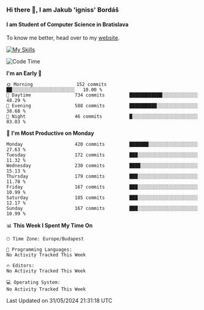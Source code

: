 ### Hi there 👋, I am Jakub 'igniss' Bordáš

#### I am Student of Computer Science in Bratislava
To know me better, head over to my [website](https://bordas.sk).

[![My Skills](https://skillicons.dev/icons?i=js,html,css,figma,svelte,java,kotlin,python,postgresql,typescript,nest,nodejs)](https://bordas.sk)


<!--START_SECTION:waka-->
![Code Time](http://img.shields.io/badge/Code%20Time-1%2C480%20hrs%205%20mins-blue)

**I'm an Early 🐤** 

```text
🌞 Morning                152 commits         ██░░░░░░░░░░░░░░░░░░░░░░░   10.00 % 
🌆 Daytime                734 commits         ████████████░░░░░░░░░░░░░   48.29 % 
🌃 Evening                588 commits         ██████████░░░░░░░░░░░░░░░   38.68 % 
🌙 Night                  46 commits          █░░░░░░░░░░░░░░░░░░░░░░░░   03.03 % 
```
📅 **I'm Most Productive on Monday** 

```text
Monday                   420 commits         ███████░░░░░░░░░░░░░░░░░░   27.63 % 
Tuesday                  172 commits         ███░░░░░░░░░░░░░░░░░░░░░░   11.32 % 
Wednesday                230 commits         ████░░░░░░░░░░░░░░░░░░░░░   15.13 % 
Thursday                 179 commits         ███░░░░░░░░░░░░░░░░░░░░░░   11.78 % 
Friday                   167 commits         ███░░░░░░░░░░░░░░░░░░░░░░   10.99 % 
Saturday                 185 commits         ███░░░░░░░░░░░░░░░░░░░░░░   12.17 % 
Sunday                   167 commits         ███░░░░░░░░░░░░░░░░░░░░░░   10.99 % 
```


📊 **This Week I Spent My Time On** 

```text
🕑︎ Time Zone: Europe/Budapest

💬 Programming Languages: 
No Activity Tracked This Week

🔥 Editors: 
No Activity Tracked This Week

💻 Operating System: 
No Activity Tracked This Week
```


 Last Updated on 31/05/2024 21:31:18 UTC
<!--END_SECTION:waka-->
